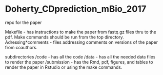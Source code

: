 # Doherty_CDprediction_mBio_2017
repo for the paper

Makefile - has instructions to make the paper from fastq.gz files thru to the pdf. Make commands should be run from the top directory.
Adressing*comments - files addressing comments on versions of the paper from coauthors.

subdirectories
/code - has all the code
/data - has all the needed data files to render the paper
/submission - has the Rmd, pdf, figures, and tables to render the paper in Rstudio or using the make commands.